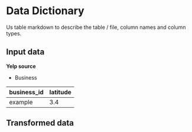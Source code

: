 # Data Dictionary

Us table markdown to describe the table / file, column names and column types.

## Input data

**Yelp source**
- Business

| business_id | latitude |
|    --       |     --   |
|    example  |     3.4  |

## Transformed data